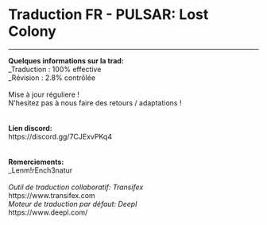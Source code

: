 <h1>Traduction FR - PULSAR: Lost Colony</h1>
<hr></hr>
<b>Quelques informations sur la trad:</b><br />
_Traduction : 100% effective<br />
_Révision : 2.8% contrôlée<br />
<br />
Mise à jour réguliere !<br />
N'hesitez pas à nous faire des retours / adaptations !<br />
<br />
<br />
  <b>Lien discord:</b><br />
  https://discord.gg/7CJExvPKq4<br />
<br />
<br />
  <b>Remerciements:</b><br />
_Lenm!rEnch3natur<br />
<br />
  <i>Outil de traduction collaboratif: Transifex</i><br />
https://www.transifex.com<br />
  <i>Moteur de traduction par défaut: Deepl</i><br />
https://www.deepl.com/<br />
